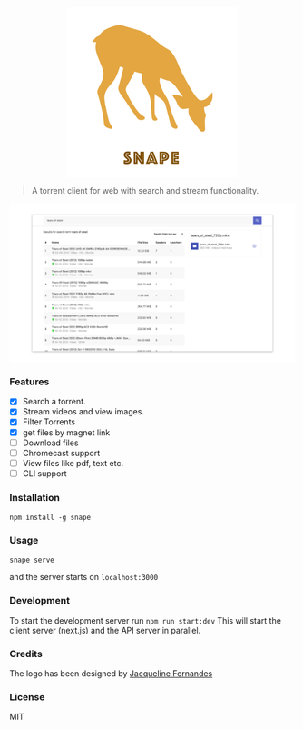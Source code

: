 <p align="center">
  <img src="./snape.png" align="center" alt="" width="300"/>
</p>

> A torrent client for web with search and stream functionality.

<p align="center">
  <img src="./demo.png" align="center"/>
</p>

### Features
- [x] Search a torrent. 
- [x] Stream videos and view images.
- [x] Filter Torrents
- [x] get files by magnet link
- [ ] Download files 
- [ ] Chromecast support
- [ ] View files like pdf, text etc.
- [ ] CLI support

### Installation 

```
npm install -g snape
```

### Usage

```
snape serve
```

and the server starts on `localhost:3000`

### Development

To start the development server run `npm run start:dev`
This will start the client server (next.js) and the API server in parallel.

### Credits

The logo has been designed by [Jacqueline Fernandes](https://thenounproject.com/jacquelinefernandes/)

### License 
MIT

